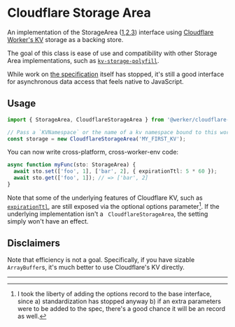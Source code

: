 # Cloudflare Storage Area

An implementation of the StorageArea ([1],[2],[3]) interface using [Cloudflare Worker's KV](https://developers.cloudflare.com/workers/runtime-apis/kv) 
storage as a backing store.

The goal of this class is ease of use and compatibility with other Storage Area implementations, 
such as [`kv-storage-polyfill`](https://github.com/GoogleChromeLabs/kv-storage-polyfill).

While work on [the specification](https://wicg.github.io/kv-storage/) itself has stopped, 
it's still a good interface for asynchronous data access that feels native to JavaScript.

## Usage

``` ts
import { StorageArea, CloudflareStorageArea } from '@werker/cloudflare-kv-storage';

// Pass a `KVNamespace` or the name of a kv namespace bound to this worker:
const storage = new CloudflareStorageArea('MY_FIRST_KV');
```

You can now write cross-platform, cross-worker-env code:

```ts
async function myFunc(sto: StorageArea) {
  await sto.set(['foo', 1], ['bar', 2], { expirationTtl: 5 * 60 });
  await sto.get(['foo', 1]); // => ['bar', 2]
}
```

Note that some of the underlying features of Cloudflare KV, such as [`expirationTtl`](https://developers.cloudflare.com/workers/runtime-apis/kv#expiring-keys), 
are still exposed via the optional options parameter[^1]. 
If the underlying implementation isn't a ` CloudflareStorageArea`, the setting simply won't have an effect.

[1]: https://developers.google.com/web/updates/2019/03/kv-storage
[2]: https://css-tricks.com/kv-storage/
[3]: https://github.com/WICG/kv-storage


## Disclaimers

Note that efficiency is not a goal. Specifically, if you have sizable `ArrayBuffer`s,
it's much better to use Cloudflare's KV directly.

***

[^1]: I took the liberty of adding the options record to the base interface, since 
      a) standardization has stopped anyway 
      b) if an extra parameters were to be added to the spec, there's a good chance it will be an record as well.
